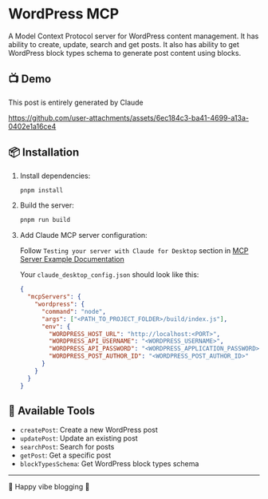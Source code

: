 # WordPress MCP

A Model Context Protocol server for WordPress content management. It has ability to create, update, search and get posts. It also has ability to get WordPress block types schema to generate post content using blocks.

## 📺 Demo

This post is entirely generated by Claude

https://github.com/user-attachments/assets/6ec184c3-ba41-4699-a13a-0402e1a16ce4

## 📦 Installation

1. Install dependencies:
   ```bash
   pnpm install
   ```

2. Build the server:
   ```bash
   pnpm run build
   ```

3. Add Claude MCP server configuration:

   Follow `Testing your server with Claude for Desktop` section in [MCP Server Example Documentation](https://modelcontextprotocol.io/quickstart/server)

   Your `claude_desktop_config.json` should look like this:
   ```json
   {
     "mcpServers": {
       "wordpress": {
         "command": "node",
         "args": ["<PATH_TO_PROJECT_FOLDER>/build/index.js"],
         "env": {
           "WORDPRESS_HOST_URL": "http://localhost:<PORT>",
           "WORDPRESS_API_USERNAME": "<WORDPRESS_USERNAME>",
           "WORDPRESS_API_PASSWORD": "<WORDPRESS_APPLICATION_PASSWORD>",
           "WORDPRESS_POST_AUTHOR_ID": "<WORDPRESS_POST_AUTHOR_ID>"
         }
       }
     }
   }
   ```

## 📝 Available Tools

- `createPost`: Create a new WordPress post
- `updatePost`: Update an existing post
- `searchPost`: Search for posts
- `getPost`: Get a specific post
- `blockTypesSchema`: Get WordPress block types schema

---

🎉 Happy vibe blogging 🎉
